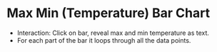 # Max Min (Temperature) Bar Chart

- Interaction: Click on bar, reveal max and min temperature as text.
- For each part of the bar it loops through all the data points.